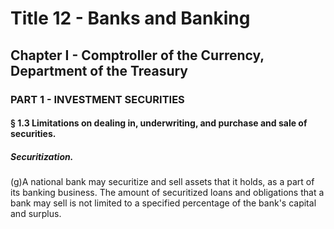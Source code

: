 
# Title 12 - Banks and Banking
## Chapter I - Comptroller of the Currency, Department of the Treasury
### PART 1 - INVESTMENT SECURITIES
#### § 1.3 Limitations on dealing in, underwriting, and purchase and sale of securities.
##### Securitization.

(g)A national bank may securitize and sell assets that it holds, as a part of its banking business. The amount of securitized loans and obligations that a bank may sell is not limited to a specified percentage of the bank's capital and surplus.
